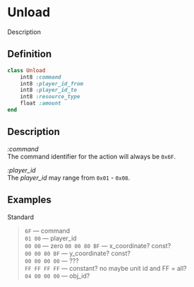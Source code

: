 # Unload

Description

## Definition

```ruby
class Unload
	int8 :command
	int8 :player_id_from
	int8 :player_id_to
	int8 :resource_type
	float :amount
end
```

## Description

*:command*  
The command identifier for the action will always be `0x6F`.

*:player_id*  
The *player_id* may range from `0x01` - `0x08`.

## Examples

Standard

>`6F` &mdash; command  
>`01 00` &mdash; player_id   
>`00 00` &mdash; zero
>`00 00 80 BF` &mdash; x_coordinate? const?    
>`00 00 80 BF` &mdash; y_coordinate? const?  
>`00 00 00 00` &mdash; ???  
>`FF FF FF FF` &mdash; constant? no maybe unit id and FF = all?  
>`04 00 00 00` &mdash; obj_id?        